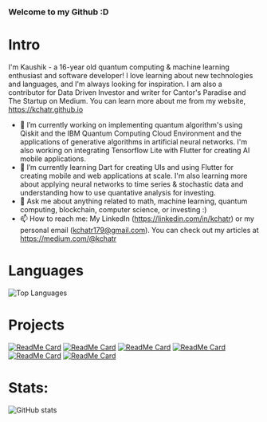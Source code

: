 ### Welcome to my Github :D

<!--
**kchatr/kchatr** is a ✨ _special_ ✨ repository because its `README.md` (this file) appears on your GitHub profile.

Here are some ideas to get you started:

- 🔭 I’m currently working on ...
- 🌱 I’m currently learning ...
- 👯 I’m looking to collaborate on ...
- 🤔 I’m looking for help with ...
- 💬 Ask me about ...
- 📫 How to reach me: ...
- 😄 Pronouns: ...
- ⚡ Fun fact: ...
-->
# Intro
I'm Kaushik - a 16-year old quantum computing & machine learning enthusiast and software developer! I love learning about new technologies and languages, and I'm always looking for inspiration. I am also a contributor for Data Driven Investor and writer for Cantor's Paradise and The Startup on Medium. You can learn more about me from my website, https://kchatr.github.io
- 🔭 I’m currently working on implementing quantum algorithm's using Qiskit and the IBM Quantum Computing Cloud Environment and the applications of generative algorithms in artificial neural networks. I'm also working on integrating Tensorflow Lite with Flutter for creating AI mobile applications.  
- 🌱 I’m currently learning Dart for creating UIs and using Flutter for creating mobile and web applications at scale. I'm also learning more about applying neural networks to time series & stochastic data and understanding how to use quantative analysis for investing.
- 💬 Ask me about anything related to math, machine learning, quantum computing, blockchain, computer science, or investing :)
- 📫 How to reach me: My LinkedIn (https://linkedin.com/in/kchatr) or my personal email (kchatr179@gmail.com). You can check out my articles at https://medium.com/@kchatr

# Languages
![Top Languages](https://github-readme-stats.vercel.app/api/top-langs/?username=kchatr)

# Projects
[![ReadMe Card](https://github-readme-stats.vercel.app/api/pin/?username=kchatr&repo=quantum-rng&theme=tokyonight)](https://github.com/kchatr/quantum-rng)
[![ReadMe Card](https://github-readme-stats.vercel.app/api/pin/?username=kchatr&repo=CNN-ImageClassifier&theme=tokyonight)](https://github.com/kchatr/CNN-ImageClassifier)
[![ReadMe Card](https://github-readme-stats.vercel.app/api/pin/?username=kchatr&repo=Indicium-Blockchain&theme=tokyonight)](https://github.com/kchatr/Indicium-Blockchain)
[![ReadMe Card](https://github-readme-stats.vercel.app/api/pin/?username=kchatr&repo=flappy-bird-NEAT&theme=tokyonight)](https://https://github.com/kchatr/flappy-bird-NEAT)
[![ReadMe Card](https://github-readme-stats.vercel.app/api/pin/?username=kchatr&repo=kmeans-image-compression&theme=tokyonight)](https://github.com/kchatr/kmeans-image-compression)
[![ReadMe Card](https://github-readme-stats.vercel.app/api/pin/?username=kchatr&repo=iris-classification-webapp&theme=tokyonight)](https://github.com/kchatr/iris-classification-webapp)

# Stats:
![GitHub stats](https://github-readme-stats.vercel.app/api?username=kchatr&show_icons=true&theme=tokyonight)
